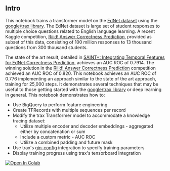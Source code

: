 ## Intro

This notebook trains a transformer model on the [EdNet dataset](https://github.com/riiid/ednet) using the [google/trax library](https://github.com/google/trax). The EdNet dataset is large set of student responses to multiple choice questions related to English language learning. A recent Kaggle competition, [Riiid! Answer Correctness Prediction](https://www.kaggle.com/c/riiid-test-answer-prediction), provided as subset of this data, consisting of 100 million responses to 13 thousand questions from 300 thousand students.

The state of the art result, detailed in [SAINT+: Integrating Temporal Features for EdNet Correctness Prediction](https://arxiv.org/abs/2010.12042), achieves an AUC ROC of 0.7914. The winning solution in the [Riiid! Answer Correctness Prediction](https://www.kaggle.com/c/riiid-test-answer-prediction) competition achieved an AUC ROC of 0.820. This notebook achieves an AUC ROC of 0.776 implementing an approach similar to the state of the art approach, training for 25,000 steps. It demonstrates several techniques that may be useful to those getting started with the [google/trax library](https://github.com/google/trax) or deep learning in general. This notebook demonstrates how to:

* Use BigQuery to perform feature engineering
* Create TFRecords with multiple sequences per record
* Modify the trax Transformer model to accommodate a knowledge tracing dataset:
    * Utilize multiple encoder and decoder embeddings - aggregated either by concatenation or sum
    * Include a custom metric - AUC ROC
    * Utilize a combined padding and future mask
* Use trax's [gin-config](https://github.com/google/gin-config) integration to specify training parameters
* Display training progress using trax's tensorboard integration

[![Open In Colab](https://colab.research.google.com/assets/colab-badge.svg)](https://colab.research.google.com/github/CalebEverett/riiid_transformer/blob/master/riiid-trax-transformer.ipynb)
